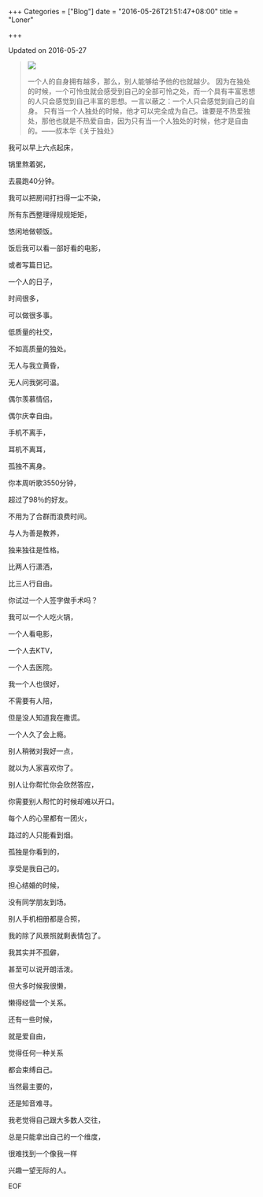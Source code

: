 +++
Categories = ["Blog"]
date = "2016-05-26T21:51:47+08:00"
title = "Loner"

+++

<!--more-->

Updated on 2016-05-27

> ![](/uploads/loner.png)
>
> 一个人的自身拥有越多，那么，别人能够给予他的也就越少。
因为在独处的时候，一个可怜虫就会感受到自己的全部可怜之处，而一个具有丰富思想的人只会感觉到自己丰富的思想。一言以蔽之：一个人只会感觉到自己的自身。
只有当一个人独处的时候，他才可以完全成为自己。谁要是不热爱独处，那他也就是不热爱自由，因为只有当一个人独处的时候，他才是自由的。——叔本华《关于独处》

我可以早上六点起床，

锅里熬着粥，

去晨跑40分钟。

我可以把房间打扫得一尘不染，

所有东西整理得规规矩矩，

悠闲地做顿饭。

饭后我可以看一部好看的电影，

或者写篇日记。

一个人的日子，

时间很多，

可以做很多事。


低质量的社交，

不如高质量的独处。


无人与我立黄昏，

无人问我粥可温。


偶尔羡慕情侣，

偶尔庆幸自由。


手机不离手，

耳机不离耳，

孤独不离身。


你本周听歌3550分钟，

超过了98％的好友。


不用为了合群而浪费时间。


与人为善是教养，

独来独往是性格。


比两人行潇洒，

比三人行自由。


你试过一个人签字做手术吗？


我可以一个人吃火锅，

一个人看电影，

一个人去KTV，

一个人去医院。

我一个人也很好，

不需要有人陪，

但是没人知道我在撒谎。


一个人久了会上瘾。


别人稍微对我好一点，

就以为人家喜欢你了。


别人让你帮忙你会欣然答应，

你需要别人帮忙的时候却难以开口。


每个人的心里都有一团火，

路过的人只能看到烟。


孤独是你看到的，

享受是我自己的。


担心结婚的时候，

没有同学朋友到场。


别人手机相册都是合照，

我的除了风景照就剩表情包了。


我其实并不孤僻，

甚至可以说开朗活泼。

但大多时候我很懒，

懒得经营一个关系。

还有一些时候，

就是爱自由，

觉得任何一种关系

都会束缚自己。

当然最主要的，

还是知音难寻。

我老觉得自己跟大多数人交往，

总是只能拿出自己的一个维度，

很难找到一个像我一样

兴趣一望无际的人。

EOF